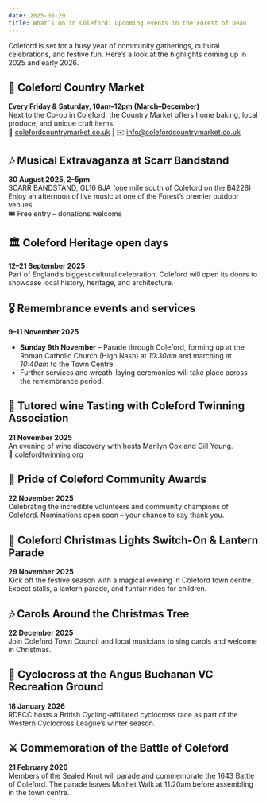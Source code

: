 ```yaml
---
date: 2025-08-29
title: What’s on in Coleford: Upcoming events in the Forest of Dean
---
```


Coleford is set for a busy year of community gatherings, cultural celebrations, and festive fun. Here’s a look at the highlights coming up in 2025 and early 2026.

## 🌿 Coleford Country Market  
**Every Friday & Saturday, 10am–12pm (March–December)**  
Next to the Co-op in Coleford, the Country Market offers home baking, local produce, and unique craft items.  
📍 [colefordcountrymarket.co.uk](http://colefordcountrymarket.co.uk) | ✉️ info@colefordcountrymarket.co.uk  

## 🎶 Musical Extravaganza at Scarr Bandstand  
**30 August 2025, 2–5pm**  
SCARR BANDSTAND, GL16 8JA (one mile south of Coleford on the B4228)  
Enjoy an afternoon of live music at one of the Forest’s premier outdoor venues.  
🎟 Free entry – donations welcome  

## 🏛 Coleford Heritage open days  
**12–21 September 2025**  
Part of England’s biggest cultural celebration, Coleford will open its doors to showcase local history, heritage, and architecture.  

## 🎖 Remembrance events and services  
**9–11 November 2025**  

- **Sunday 9th November** – Parade through Coleford, forming up at the Roman Catholic Church (High Nash) at *10:30am* and marching at *10:40am* to the Town Centre.  
- Further services and wreath-laying ceremonies will take place across the remembrance period.  

## 🍷 Tutored wine Tasting with Coleford Twinning Association  
**21 November 2025**  
An evening of wine discovery with hosts Marilyn Cox and Gill Young.  
📍 [colefordtwinning.org](http://www.colefordtwinning.org)  

## 🌟 Pride of Coleford Community Awards  
**22 November 2025**  
Celebrating the incredible volunteers and community champions of Coleford. Nominations open soon – your chance to say thank you.  

## 🎄 Coleford Christmas Lights Switch-On & Lantern Parade  
**29 November 2025**  
Kick off the festive season with a magical evening in Coleford town centre. Expect stalls, a lantern parade, and funfair rides for children.  

## 🎶 Carols Around the Christmas Tree  
**22 December 2025**  
Join Coleford Town Council and local musicians to sing carols and welcome in Christmas.  

## 🚴 Cyclocross at the Angus Buchanan VC Recreation Ground  
**18 January 2026**  
RDFCC hosts a British Cycling-affiliated cyclocross race as part of the Western Cyclocross League’s winter season.  

## ⚔️ Commemoration of the Battle of Coleford  
**21 February 2026**  
Members of the Sealed Knot will parade and commemorate the 1643 Battle of Coleford. The parade leaves Mushet Walk at 11:20am before assembling in the town centre.  


